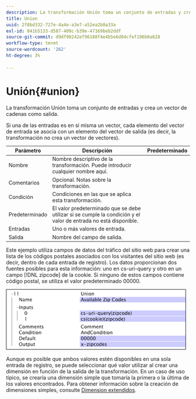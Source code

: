 ```yaml
---
description: La transformación Unión toma un conjunto de entradas y crea un vector de cadenas como salida.
title: Union
uuid: 2f8bd332-727e-4a4e-a3e7-a52ea2b0a33a
exl-id: 841b5133-d587-409c-b39e-47169beb2ddf
source-git-commit: d9df90242ef96188f4e4b5e6d04cfef196b0a628
workflow-type: tm+mt
source-wordcount: '262'
ht-degree: 3%

---
```


# Unión{#union}

La transformación Unión toma un conjunto de entradas y crea un vector de cadenas como salida.

Si una de las entradas es en sí misma un vector, cada elemento del vector de entrada se asocia con un elemento del vector de salida (es decir, la transformación no crea un vector de vectores).

| Parámetro | Descripción | Predeterminado |
|---|---|---|
| Nombre | Nombre descriptivo de la transformación. Puede introducir cualquier nombre aquí. |  |
| Comentarios | Opcional. Notas sobre la transformación. |  |
| Condición | Condiciones en las que se aplica esta transformación. |  |
| Predeterminado | El valor predeterminado que se debe utilizar si se cumple la condición y el valor de entrada no está disponible. |  |
| Entradas | Uno o más valores de entrada. |  |
| Salida | Nombre del campo de salida. |  |

Este ejemplo utiliza campos de datos del tráfico del sitio web para crear una lista de los códigos postales asociados con los visitantes del sitio web (es decir, dentro de cada entrada de registro). Los datos proporcionan dos fuentes posibles para esta información: uno en cs-uri-query y otro en un campo [!DNL zipcode] de la cookie. Si ninguno de estos campos contiene código postal, se utiliza el valor predeterminado 00000.

![](assets/cfg_TransformationType_Union.png)

Aunque es posible que ambos valores estén disponibles en una sola entrada de registro, se puede seleccionar qué valor utilizar al crear una dimensión en función de la salida de la transformación. En un caso de uso típico, se crearía una dimensión simple que tomaría la primera o la última de los valores encontrados. Para obtener información sobre la creación de dimensiones simples, consulte [Dimension extendidos](../../../../../home/c-dataset-const-proc/c-ex-dim/c-abt-ex-dim.md).
